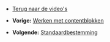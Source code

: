 -   [Terug naar de video's](./videos.md "Video's")

-   **Vorige:** [Werken met contentblokken](./emailings-using-content-blocks.md "E-mailings: Werken met contentblokken")
-   **Volgende:** [Standaardbestemming](./emailings-setting-a-test-destination.md "E-mailings: Standaardbestemming")

